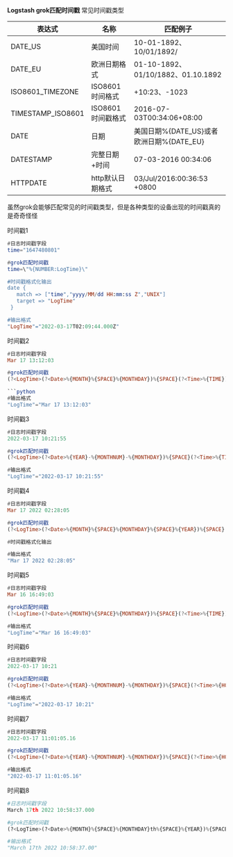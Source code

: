 **Logstash grok匹配时间戳**
常见时间戳类型

| 表达式            | 名称              | 匹配例子                                 |
| ----------------- | ----------------- | ---------------------------------------- |
| DATE_US           | 美国时间          | 10-01-1892、10/01/1892/                  |
| DATE_EU           | 欧洲日期格式      | 01-10-1892、01/10/1882、01.10.1892       |
| ISO8601_TIMEZONE  | ISO8601时间格式   | +10:23、-1023                            |
| TIMESTAMP_ISO8601 | ISO8601时间戳格式 | 2016-07-03T00:34:06+08:00                |
| DATE              | 日期              | 美国日期%{DATE_US}或者欧洲日期%{DATE_EU} |
| DATESTAMP         | 完整日期+时间     | 07-03-2016 00:34:06                      |
| HTTPDATE          | http默认日期格式  | 03/Jul/2016:00:36:53 +0800               |

虽然grok会能够匹配常见的时间戳类型，但是各种类型的设备出现的时间戳真的是奇奇怪怪

时间戳1

```elm
#日志时间戳字段
time="1647480801"

#grok匹配时间戳
time=\"%{NUMBER:LogTime}\"

#时间戳格式化输出
date {
   match => ["time","yyyy/MM/dd HH:mm:ss Z","UNIX"]
   target => "LogTime"
 }

#输出格式
"LogTime"="2022-03-17T02:09:44.000Z"
```

时间戳2

```elm
#日志时间戳字段
Mar 17 13:12:03

#grok匹配时间戳
(?<LogTime>(?<Date>%{MONTH}%{SPACE}%{MONTHDAY})%{SPACE}(?<Time>%{TIME}))

```python
#输出格式
"LogTime"="Mar 17 13:12:03"
```

时间戳3

```elm
#日志时间戳字段
2022-03-17 10:21:55

#grok匹配时间戳
(?<LogTime>(?<Date>%{YEAR}-%{MONTHNUM}-%{MONTHDAY})%{SPACE}(?<Time>%{TIME}))

#输出格式
"LogTime"="2022-03-17 10:21:55"
```

时间戳4

```elm
#日志时间戳字段
Mar 17 2022 02:28:05

#grok匹配时间戳
(?<LogTime>(?<Date>%{MONTH}%{SPACE}%{MONTHDAY}%{SPACE}%{YEAR})%{SPACE}(?<Time>%{TIME}))

#时间戳格式化输出

#输出格式
"Mar 17 2022 02:28:05"
```

时间戳5

```elm
#日志时间戳字段
Mar 16 16:49:03

#grok匹配时间戳
(?<LogTime>(?<Date>%{MONTH}%{SPACE}%{MONTHDAY})%{SPACE}(?<Time>%{TIME}))

#输出格式
"LogTime"="Mar 16 16:49:03"
```

时间戳6

```elm
#日志时间戳字段
2022-03-17 10:21

#grok匹配时间戳
(?<LogTime>(?<Date>%{YEAR}-%{MONTHNUM}-%{MONTHDAY})%{SPACE}(?<Time>%{HOUR}:%{MINUTE}))

#输出格式
"LogTime"="2022-03-17 10:21"
```

时间戳7

```elm
#日志时间戳字段
2022-03-17 11:01:05.16

#grok匹配时间戳
(?<LogTime>(?<Date>%{YEAR}-%{MONTHNUM}-%{MONTHDAY})%{SPACE}(?<Time>%{HOUR}:%{MINUTE}:%{SECOND}.%{SECOND}))

#输出格式
"2022-03-17 11:01:05.16"
```

时间戳8

```python
#日志时间戳字段
March 17th 2022 10:58:37.000

#grok匹配时间戳
(?<LogTime>(?<Date>%{MONTH}%{SPACE}%{MONTHDAY}th%{SPACE}%{YEAR})%{SPACE}(?<Time>%{HOUR}:%{MINUTE}:%{SECOND}.%{SECOND}))

#输出格式
"March 17th 2022 10:58:37.00"
```
